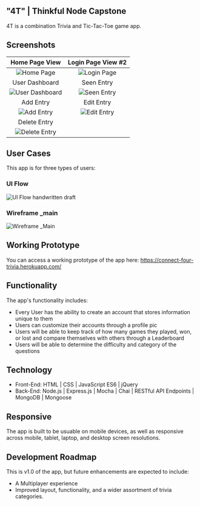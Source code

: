 ## "4T" | Thinkful Node Capstone
4T is a combination Trivia and Tic-Tac-Toe game app.

## Screenshots

Home Page View | Login Page View #2
:-------------------------:|:-------------------------:
![Home Page](https://github.com/KatiLong/shakespeare-passport-node-capstone/blob/master/github-images/home-page.jpg)  |  ![Login Page](https://github.com/KatiLong/shakespeare-passport-node-capstone/blob/master/github-images/login.jpg)
User Dashboard | Seen Entry
![User Dashboard](https://github.com/KatiLong/shakespeare-passport-node-capstone/blob/master/github-images/user-dashboard.jpg) | ![Seen Entry](https://github.com/KatiLong/shakespeare-passport-node-capstone/blob/master/github-images/seen-entry.jpg)
Add Entry  | Edit Entry
![Add Entry](https://github.com/KatiLong/shakespeare-passport-node-capstone/blob/master/github-images/add-entry.jpg) | ![Edit Entry](https://github.com/KatiLong/shakespeare-passport-node-capstone/blob/master/github-images/edit-entry.jpg)
Delete Entry |
![Delete Entry](https://github.com/KatiLong/shakespeare-passport-node-capstone/blob/master/github-images/delete-entry.jpg) |

## User Cases
This app is for three types of users:


### UI Flow
![UI Flow handwritten draft](https://github.com/KatiLong/node-capstone/blob/master/github-images/node-capstone-user-flow.jpg)

### Wireframe _main
![Wireframe _Main](https://github.com/KatiLong/node-capstone/blob/master/github-images/wireframe-v1.jpg)

## Working Prototype
You can access a working prototype of the app here: https://connect-four-trivia.herokuapp.com/

## Functionality
The app's functionality includes:
* Every User has the ability to create an account that stores information unique to them
* Users can customize their accounts through a profile pic 
* Users will be able to keep track of how many games they played, won, or lost and compare themselves with others through a Leaderboard 
* Users will be able to determine the difficulty and category of the questions 

## Technology
* Front-End: HTML | CSS | JavaScript ES6 | jQuery
* Back-End: Node.js | Express.js | Mocha | Chai | RESTful API Endpoints | MongoDB | Mongoose



## Responsive
The app is built to be usuable on mobile devices, as well as responsive across mobile, tablet, laptop, and desktop screen resolutions.

## Development Roadmap
This is v1.0 of the app, but future enhancements are expected to include:
* A Multiplayer experience 
* Improved layout, functionality, and a wider assortment of trivia categories. 
